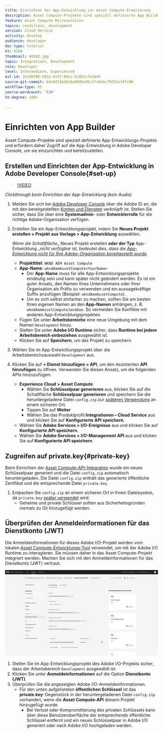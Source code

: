 ```yaml
---
title: Einrichten der App-Entwicklung zur Asset Compute-Erweiterung
description: Asset Compute-Projekte sind speziell definierte App Builder-Projekte und erfordern daher Zugriff auf App Builder in Adobe Developer Console, um sie einzurichten und bereitzustellen.
feature: Asset Compute Microservices
topics: renditions, development
version: Cloud Service
activity: develop
audience: developer
doc-type: tutorial
kt: 6268
thumbnail: 40183.jpg
topic: Integrations, Development
role: Developer
level: Intermediate, Experienced
exl-id: 2b1d8786-592e-41f2-80cc-bc0b1c7e1b49
source-git-commit: b3e9251bdb18a008be95c1fa9e5c79252a74fc98
workflow-type: ht
source-wordcount: '539'
ht-degree: 100%

---
```


# Einrichten von App Builder

Asset Compute-Projekte sind speziell definierte App-Entwicklungs-Projekte und erfordern daher Zugriff auf die App-Entwicklung in Adobe Developer Console, um sie einzurichten und bereitzustellen.

## Erstellen und Einrichten der App-Entwicklung in Adobe Developer Console{#set-up}

>[!VIDEO](https://video.tv.adobe.com/v/40183?quality=12&learn=on)

_Clickthrough beim Einrichten der App-Entwicklung (kein Audio)_

1. Melden Sie sich bei [Adobe Developer Console](https://console.adobe.io) über die Adobe ID an, die mit den bereitgestellten [Konten und Diensten](./accounts-and-services.md) verknüpft ist. Stellen Sie sicher, dass Sie über eine __Systemadmin__- oder __Entwicklerrolle__ für die richtige Adobe-Organisation verfügen.
1. Erstellen Sie ein App-Entwicklungsprojekt, indem Sie __Neues Projekt erstellen > Projekt aus Vorlage > App-Entwicklung__ auswählen.

   _Wenn die Schaltfläche__ Neues Projekt erstellen __oder der Typ__ App-Entwicklung __nicht verfügbar ist, bedeutet dies, dass die [App-Entwicklung nicht für Ihre Adobe-Organisation bereitgestellt wurde](#request-adobe-project-app-builder)._

   + __Projekttitel__: `WKND AEM Asset Compute`
   + __App-Name__: `wkndAemAssetCompute<YourName>`
      + Der __App-Name__ muss für alle App-Entwicklungsprojekte eindeutig sein und kann später nicht geändert werden. Es ist ein guter Ansatz, den Namen Ihres Unternehmens oder Ihrer Organisation als Präfix zu verwenden und ein aussagekräftige Suffix anzufügen (Beispiel: `wkndAemAssetCompute`).
      + Um es sich selbst einfacher zu machen, sollten Sie am besten Ihren eigenen Namen an den __App-Namen__ anhängen, z. B. `wkndAemAssetComputeJaneDoe`. So vermeiden Sie Konflikte mit anderen App-Entwicklungsprojekten.
   + Fügen Sie unter __Arbeitsbereiche__ eine neue Umgebung mit dem Namen `Development` hinzu.
   + Stellen Sie unter __Adobe I/O Runtime__ sicher, dass __Runtime bei jedem Arbeitsbereich einbeziehen__ ausgewählt ist.
   + Klicken Sie auf __Speichern__, um das Projekt zu speichern
1. Wählen Sie im App-Entwicklungsprojekt über die Arbeitsbereichsauswahl `Development` aus.
1. Klicken Sie auf __+ Dienst hinzufügen > API__, um den Assistenten __API hinzufügen__ zu öffnen. Verwenden Sie diesen Ansatz, um die folgenden APIs hinzuzufügen:

   + __Experience Cloud > Asset Compute__
      + Wählen Sie __Schlüsselpaar generieren__ aus, klicken Sie auf die Schaltfläche __Schlüsselpaar generieren__ und speichern Sie die heruntergeladene Datei `config.zip` zur [späteren Verwendung](#private-key) an einem sicheren Ort.
      + Tippen Sie auf __Weiter__
      + Wählen Sie das Produktprofil __Integrationen – Cloud Service__ aus und klicken Sie auf __Konfigurierte API speichern__.
   + Wählen Sie __Adobe Services > I/O-Ereignisse__ aus und klicken Sie auf __Konfigurierte API speichern__.
   + Wählen Sie __Adobe Services > I/O-Management API__ aus und klicken Sie auf __Konfigurierte API speichern__.

## Zugreifen auf private.key{#private-key}

Beim Einrichten der [Asset Compute-API-Integration](#set-up) wurde ein neues Schlüsselpaar generiert und die Datei `config.zip` automatisch heruntergeladen. Die Datei `config.zip` enthält das generierte öffentliche Zertifikat und die entsprechende Datei `private.key`.

1. Entpacken Sie `config.zip` an einem sicheren Ort in Ihrem Dateisystem, da `private.key` [später verwendet](../develop/environment-variables.md) wird.
   + Geheime und private Schlüssel sollten aus Sicherheitsgründen niemals zu Git hinzugefügt werden.

## Überprüfen der Anmeldeinformationen für das Dienstkonto (JWT)

Die Anmeldeinformationen für dieses Adobe I/O-Projekt werden vom lokalen [Asset Compute-Entwicklungs-Tool](../develop/development-tool.md) verwendet, um mit der Adobe I/O Runtime zu interagieren. Sie müssen daher in das Asset Compute-Projekt integriert werden. Machen Sie sich mit den Anmeldeinformationen für das Dienstkonto (JWT) vertraut.

![Anmeldeinformationen für das Adobe Developer-Dienstkonto](./assets/app-builder/service-account.png)

1. Stellen Sie im App-Entwicklungsprojekt des Adobe I/O-Projekts sicher, dass der Arbeitsbereich `Development` ausgewählt ist.
1. Klicken Sie unter __Anmeldeinformationen__ auf die Option __Dienstkonto (JWT)__.
1. Überprüfen Sie die angezeigten Adobe I/O-Anmeldeinformationen.
   + Für den unten aufgelisteten __öffentlichen Schlüssel__ ist das __private.key__-Gegenstück in der heruntergeladenen Datei `config.zip` vorhanden, wenn die __Asset Compute-API__ diesem Projekt hinzugefügt wurde.
      + Bei Verlust oder Kompromittierung des privaten Schlüssels kann über diese Benutzeroberfläche der entsprechende öffentliche Schlüssel entfernt und ein neues Schlüsselpaar in Adobe I/O generiert oder nach Adobe I/O hochgeladen werden.
